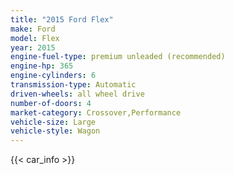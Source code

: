 ```yaml
---
title: "2015 Ford Flex"
make: Ford
model: Flex
year: 2015
engine-fuel-type: premium unleaded (recommended)
engine-hp: 365
engine-cylinders: 6
transmission-type: Automatic
driven-wheels: all wheel drive
number-of-doors: 4
market-category: Crossover,Performance
vehicle-size: Large
vehicle-style: Wagon
---
```


{{< car_info >}}
